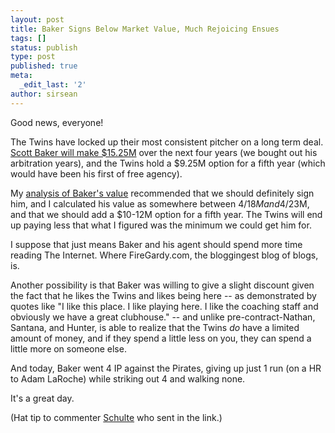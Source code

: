 ```yaml
---
layout: post
title: Baker Signs Below Market Value, Much Rejoicing Ensues
tags: []
status: publish
type: post
published: true
meta:
  _edit_last: '2'
author: sirsean
---
```

Good news, everyone!

The Twins have locked up their most consistent pitcher on a long term deal. <a href="http://blogs2.startribune.com/blogs/christensen/2009/03/07/twins-sign-baker-to-four-year-deal/">Scott Baker will make $15.25M</a> over the next four years (we bought out his arbitration years), and the Twins hold a $9.25M option for a fifth year (which would have been his first of free agency).

My <a href="http://firegardy.com/2009/02/06/time-to-extend-baker/">analysis of Baker's value</a> recommended that we should definitely sign him, and I calculated his value as somewhere between 4/$18M and 4/$23M, and that we should add a $10-12M option for a fifth year. The Twins will end up paying less that what I figured was the minimum we could get him for.

I suppose that just means Baker and his agent should spend more time reading The Internet. Where FireGardy.com, the bloggingest blog of blogs, is.

Another possibility is that Baker was willing to give a slight discount given the fact that he likes the Twins and likes being here -- as demonstrated by quotes like "I  like this place. I like playing here. I like the coaching staff and obviously we have a great clubhouse." -- and unlike pre-contract-Nathan, Santana, and Hunter, is able to realize that the Twins <em>do</em> have a limited amount of money, and if they spend a little less on you, they can spend a little more on someone else.

And today, Baker went 4 IP against the Pirates, giving up just 1 run (on a HR to Adam LaRoche) while striking out 4 and walking none.

It's a great day.

(Hat tip to commenter <a href="http://schulte.mn/">Schulte</a> who sent in the link.)
